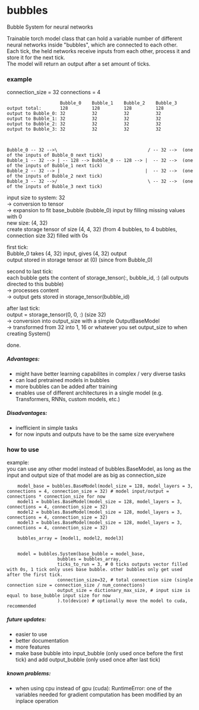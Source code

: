 # bubbles
Bubble System for neural networks

Trainable torch model class that can hold a variable number of different neural networks inside "bubbles", which are connected to each other.  
Each tick, the held networks receive inputs from each other, process it and store it for the next tick.  
The model will return an output after a set amount of ticks.  

### example
connection_size = 32
connections = 4 

```
                    Bubble_0    Bubble_1    Bubble_2    Bubble_3  
output total:       128         128         128         128  
output to Bubble_0: 32          32          32          32  
output to Bubble_1: 32          32          32          32  
output to Bubble_2: 32          32          32          32  
output to Bubble_3: 32          32          32          32  



Bubble_0 -- 32 -->\                                  / -- 32 -->  (one of the inputs of Bubble_0 next tick)
Bubble_1 -- 32 --> | -- 128 --> Bubble_0 -- 128 --> |  -- 32 -->  (one of the inputs of Bubble_1 next tick)
Bubble_2 -- 32 --> |                                |  -- 32 -->  (one of the inputs of Bubble_2 next tick)
Bubble_3 -- 32 -->/                                  \ -- 32 -->  (one of the inputs of Bubble_3 next tick)
```

input size to system: 32  
-> conversion to tensor  
-> expansion to fit base_bubble (bubble_0) input by filling missing values with 0  
new size: (4, 32)  
create storage tensor of size (4, 4, 32) (from 4 bubbles, to 4 bubbles, connection size 32) filled with 0s  
  
first tick:  
Bubble_0 takes (4, 32) input, gives (4, 32) output  
output stored in storage tensor at (0) (since from Bubble_0)  
  
second to last tick:  
each bubble gets the content of storage_tensor(:, bubble_id, :) (all outputs directed to this bubble)  
-> processes content  
-> output gets stored in storage_tensor(bubble_id)  
  
after last tick:  
output = storage_tensor(0, 0, :) (size 32)  
-> conversion into output_size with a simple OutputBaseModel  
-> transformed from 32 into 1, 16 or whatever you set output_size to when creating System()  
  
done.  



##### Advantages:  
* might have better learning capabilites in complex / very diverse tasks  
* can load pretrained models in bubbles  
* more bubbles can be added after training  
* enables use of different architectures in a single model (e.g. Transformers, RNNs, custom models, etc.)  

##### Disadvantages:  
* inefficient in simple tasks
* for now inputs and outputs have to be the same size everywhere

### how to use
example:  
you can use any other model instead of bubbles.BaseModel, as long as the input and output size of that model are as big as connection_size
```
    model_base = bubbles.BaseModel(model_size = 128, model_layers = 3, connections = 4, connection_size = 32) # model input/output = connections * connection_size for now
    model1 = bubbles.BaseModel(model_size = 128, model_layers = 3, connections = 4, connection_size = 32)
    model2 = bubbles.BaseModel(model_size = 128, model_layers = 3, connections = 4, connection_size = 32)
    model3 = bubbles.BaseModel(model_size = 128, model_layers = 3, connections = 4, connection_size = 32)

    bubbles_array = [model1, model2, model3]


    model = bubbles.System(base_bubble = model_base, 
                   bubbles = bubbles_array,
                   ticks_to_run = 3, # 0 ticks outputs vector filled with 0s, 1 tick only uses base bubble. other bubbles only get used after the first tick. 
                   connection_size=32, # total connection size (single connection size = connection_size / num_connections)
                   output_size = dictionary_max_size, # input size is equal to base_bubble input size for now
                   ).to(device) # optionally move the model to cuda, recommended
```

##### future updates:  
* easier to use  
* better documentation  
* more features
* make base bubble into input_bubble (only used once before the first tick) and add output_bubble (only used once after last tick)

##### known problems:
* when using cpu instead of gpu (cuda): RuntimeError: one of the variables needed for gradient computation has been modified by an inplace operation

